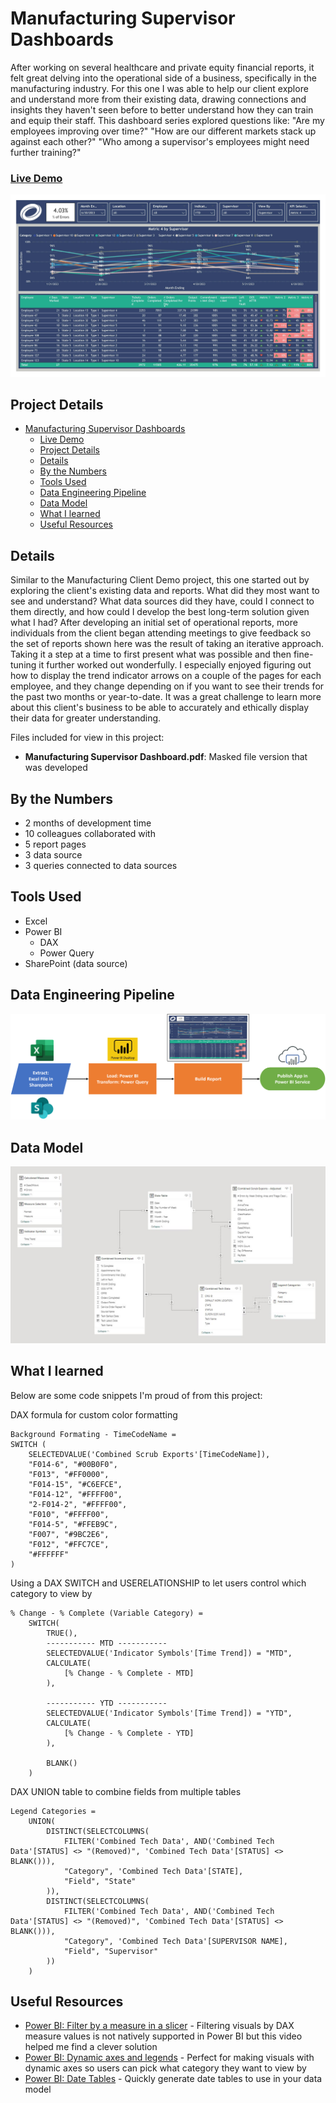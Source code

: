 # Manufacturing Supervisor Dashboards

After working on several healthcare and private equity financial reports, it felt great delving into the operational side of a business, specifically in the manufacturing industry. For this one I was able to help our client explore and understand more from their existing data, drawing connections and insights they haven't seen before to better understand how they can train and equip their staff. This dashboard series explored questions like: "Are my employees improving over time?" "How are our different markets stack up against each other?" "Who among a supervisor's employees might need further training?"

### [Live Demo](https://app.powerbi.com/view?r=eyJrIjoiNjJhNjgyMjgtNDBjYy00N2E1LWJkN2MtNWJmYmRmODU3MTM1IiwidCI6ImY3N2E4MGM5LTY5MTAtNGJkYy1iNjFiLTgxNzA2NmQ1NmI0NiIsImMiOjJ9)

!["Report"](./Manufacturing%20Supervisor%20Dashboards.jpg)

## Project Details
- [Manufacturing Supervisor Dashboards](#manufacturing-supervisor-dashboards)
    - [Live Demo](#live-demo)
  - [Project Details](#project-details)
  - [Details](#details)
  - [By the Numbers](#by-the-numbers)
  - [Tools Used](#tools-used)
  - [Data Engineering Pipeline](#data-engineering-pipeline)
  - [Data Model](#data-model)
  - [What I learned](#what-i-learned)
  - [Useful Resources](#useful-resources)

## Details

Similar to the Manufacturing Client Demo project, this one started out by exploring the client's existing data and reports. What did they most want to see and understand? What data sources did they have, could I connect to them directly, and how could I develop the best long-term solution given what I had? After developing an initial set of operational reports, more individuals from the client began attending meetings to give feedback so the set of reports shown here was the result of taking an iterative approach. Taking it a step at a time to first present what was possible and then fine-tuning it further worked out wonderfully. I especially enjoyed figuring out how to display the trend indicator arrows on a couple of the pages for each employee, and they change depending on if you want to see their trends for the past two months or year-to-date. It was a great challenge to learn more about this client's business to be able to accurately and ethically display their data for greater understanding. 

Files included for view in this project:
- **Manufacturing Supervisor Dashboard.pdf**: Masked file version that was developed

## By the Numbers

- 2 months of development time
- 10 colleagues collaborated with
- 5 report pages
- 3 data source
- 3 queries connected to data sources

## Tools Used

- Excel
- Power BI
  - DAX
  - Power Query
- SharePoint (data source)

## Data Engineering Pipeline

!["Pipeline"](./Manufacturing%20Supervisor%20Dashboards%20Pipeline.png)

## Data Model

!["Data Model"](./Manufacturing%20Supervisor%20Dashboards%20Data%20Model.JPG)

## What I learned

Below are some code snippets I'm proud of from this project:

DAX formula for custom color formatting
```DAX
Background Formating - TimeCodeName = 
SWITCH ( 
    SELECTEDVALUE('Combined Scrub Exports'[TimeCodeName]),
    "F014-6", "#00B0F0",
    "F013", "#FF0000",
    "F014-15", "#C6EFCE",
    "F014-12", "#FFFF00",
    "2-F014-2", "#FFFF00",
    "F010", "#FFFF00",
    "F014-5", "#FFEB9C",
    "F007", "#9BC2E6",
    "F012", "#FFC7CE",
    "#FFFFFF"
)
```

Using a DAX SWITCH and USERELATIONSHIP to let users control which category to view by
```DAX
% Change - % Complete (Variable Category) = 
    SWITCH(
        TRUE(),
        ----------- MTD -----------
        SELECTEDVALUE('Indicator Symbols'[Time Trend]) = "MTD",
        CALCULATE(
            [% Change - % Complete - MTD]
        ),

        ----------- YTD -----------
        SELECTEDVALUE('Indicator Symbols'[Time Trend]) = "YTD",
        CALCULATE(
            [% Change - % Complete - YTD]
        ),

        BLANK()
    )
```

DAX UNION table to combine fields from multiple tables
```DAX
Legend Categories = 
    UNION(
        DISTINCT(SELECTCOLUMNS(
            FILTER('Combined Tech Data', AND('Combined Tech Data'[STATUS] <> "(Removed)", 'Combined Tech Data'[STATUS] <> BLANK())),
            "Category", 'Combined Tech Data'[STATE],
            "Field", "State"
        )),
        DISTINCT(SELECTCOLUMNS(
            FILTER('Combined Tech Data', AND('Combined Tech Data'[STATUS] <> "(Removed)", 'Combined Tech Data'[STATUS] <> BLANK())),
            "Category", 'Combined Tech Data'[SUPERVISOR NAME],
            "Field", "Supervisor"
        ))
    )
```

## Useful Resources

- [Power BI: Filter by a measure in a slicer](https://www.youtube.com/watch?v=AZAL-QPn5Zc) - Filtering visuals by DAX measure values is not natively supported in Power BI but this video helped me find a clever solution
- [Power BI: Dynamic axes and legends](https://www.youtube.com/watch?v=8e8a3o1w51M) - Perfect for making visuals with dynamic axes so users can pick what category they want to view by
- [Power BI: Date Tables](https://www.youtube.com/watch?v=WybnTHDl-AM) - Quickly generate date tables to use in your data model